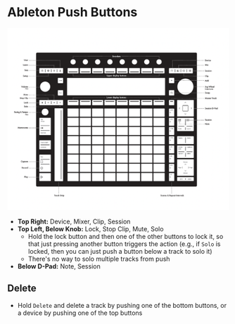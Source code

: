 # Ableton Push Buttons

![Buttons](assets/ableton-push-buttons.png)

- **Top Right:** Device, Mixer, Clip, Session
- **Top Left, Below Knob:** Lock, Stop Clip, Mute, Solo
    - Hold the lock button and then one of the other buttons to lock it, so that just pressing another button triggers the action (e.g., if `Solo` is locked, then you can just push a button below a track to solo it)
    - There's no way to solo multiple tracks from push
- **Below D-Pad:** Note, Session

## Delete

- Hold `Delete` and delete a track by pushing one of the bottom buttons, or a device by pushing one of the top buttons
